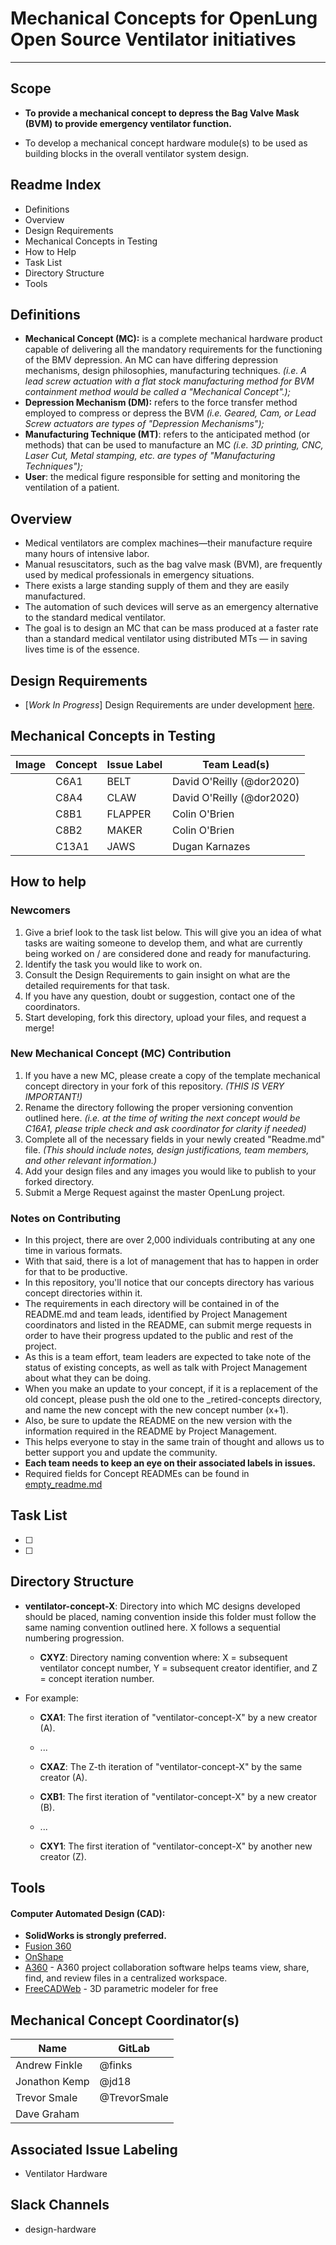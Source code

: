 # Mechanical Concepts for OpenLung Open Source Ventilator initiatives

---

## Scope

- **To provide a mechanical concept to depress the Bag Valve Mask (BVM) to provide emergency ventilator function.**

- To develop a mechanical concept hardware module(s) to be used as building blocks in the overall ventilator system design.

## Readme Index

- Definitions
- Overview
- Design Requirements
- Mechanical Concepts in Testing
- How to Help
- Task List
- Directory Structure
- Tools

## Definitions

- **Mechanical Concept (MC):** is a complete mechanical hardware product capable of delivering all the mandatory requirements for the functioning of the BMV depression. An MC can have differing depression mechanisms, design philosophies, manufacturing techniques. *(i.e. A lead screw actuation with a flat stock manufacturing method for BVM containment method would be called a "Mechanical Concept".);*
- **Depression Mechanism (DM):** refers to the force transfer method employed to compress or depress the BVM *(i.e. Geared, Cam, or Lead Screw actuators are types of "Depression Mechanisms");*
- **Manufacturing Technique (MT)**: refers to the anticipated method (or methods) that can be used to manufacture an MC *(i.e. 3D printing, CNC, Laser Cut, Metal stamping, etc. are types of "Manufacturing Techniques");*
- **User**: the medical figure responsible for setting and monitoring the ventilation of a patient.

## Overview

- Medical ventilators are complex machines—their manufacture require many hours of intensive labor. 
- Manual resuscitators, such as the bag valve mask (BVM), are frequently used by medical professionals in emergency situations.
- There exists a large standing supply of them and they are easily manufactured.
- The automation of such devices will serve as an emergency alternative to the standard medical ventilator.
- The goal is to design an MC that can be mass produced at a faster rate than a standard medical ventilator using distributed MTs — in saving lives time is of the essence.

## Design Requirements

- [*Work In Progress*] Design Requirements are under development [here](/requirements).

## Mechanical Concepts in Testing

| Image | Concept | Issue Label | Team Lead(s) |
|---|---|---|---|
| | C6A1 | BELT | David O'Reilly (@dor2020) |
| | C8A4 | CLAW | David O'Reilly (@dor2020) |
| | C8B1 | FLAPPER | Colin O'Brien |
| | C8B2 | MAKER | Colin O'Brien |
| | C13A1 | JAWS | Dugan Karnazes |

## How to help

### Newcomers

1.  Give a brief look to the task list below. This will give you an idea of what tasks are waiting someone to develop them, and what are currently being worked on / are considered done and ready for manufacturing.
2.  Identify the task you would like to work on.
3.  Consult the Design Requirements to gain insight on what are the detailed requirements for that task.
4.  If you have any question, doubt or suggestion, contact one of the coordinators.
5.  Start developing, fork this directory, upload your files, and request a merge!

### New Mechanical Concept (MC) Contribution

1. If you have a new MC, please create a copy of the template mechanical concept directory in your fork of this repository. *(THIS IS VERY IMPORTANT!)*
2. Rename the directory following the proper versioning convention outlined here. *(i.e. at the time of writing the next concept would be C16A1, please triple check and ask coordinator for clarity if needed)*
3. Complete all of the necessary fields in your newly created "Readme.md" file. *(This should include notes, design justifications, team members, and other relevant information.)*
4. Add your design files and any images you would like to publish to your forked directory.
5. Submit a Merge Request against the master OpenLung project.

### Notes on Contributing

- In this project, there are over 2,000 individuals contributing at any one time in various formats.
- With that said, there is a lot of management that has to happen in order for that to be productive.
- In this repository, you'll notice that our concepts directory has various concept directories within it.
- The requirements in each directory will be contained in of the README.md and team leads, identified by Project Management coordinators and listed in the README, can submit merge requests in order to have their progress updated to the public and rest of the project.
- As this is a team effort, team leaders are expected to take note of the status of existing concepts, as well as talk with Project Management about what they can be doing.
- When you make an update to your concept, if it is a replacement of the old concept, please push the old one to the _retired-concepts directory, and name the new concept with the new concept number (x+1).
- Also, be sure to update the README on the new version with the information required in the README by Project Management.
- This helps everyone to stay in the same train of thought and allows us to better support you and update the community.
- **Each team needs to keep an eye on their associated labels in issues.**
- Required fields for Concept READMEs can be found in [empty_readme.md](concepts/empty_readme.md)

## Task List

* [ ]  
* [ ]  

## Directory Structure

- **ventilator-concept-X**: Directory into which MC designs developed should be placed, naming convention inside this folder must follow the same naming convention outlined here. X follows a sequential numbering progression.
	- **CXYZ**: Directory naming convention where: X = subsequent ventilator concept number, Y = subsequent creator identifier, and Z = concept iteration number.

- For example:
    - **CXA1**: The first iteration of "ventilator-concept-X" by a new creator (A).
    - ...
    - **CXAZ**: The Z-th iteration of "ventilator-concept-X" by the same creator (A).

    - **CXB1**: The first iteration of "ventilator-concept-X" by a new creator (B).
    - ...
	- **CXY1**: The first iteration of "ventilator-concept-X" by another new creator (Z).

## Tools

#### Computer Automated Design (CAD):
- **SolidWorks is strongly preferred.**
- [Fusion 360](https://www.autodesk.com/products/fusion-360/mechanical-engineer)
- [OnShape](https://www.onshape.com/)
- [A360](https://www.autodesk.com/products/a360/features) - A360 project collaboration software helps teams view, share, find, and review files in a centralized workspace.
- [FreeCADWeb](https://www.freecadweb.org/) - 3D parametric modeler for free

## Mechanical Concept Coordinator(s)

| Name | GitLab |
|---|---|
| Andrew Finkle | @finks |
| Jonathon Kemp | @jd18 |
| Trevor Smale | @TrevorSmale |
| Dave Graham | |

## Associated Issue Labeling

- Ventilator Hardware

## Slack Channels

- design-hardware